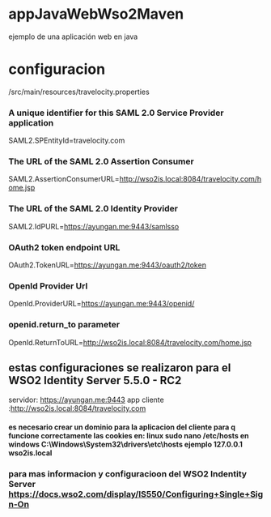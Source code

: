 # appJavaWebWso2Maven
ejemplo de una aplicación web en java 
# configuracion
<Proyecto>/src/main/resources/travelocity.properties
### A unique identifier for this SAML 2.0 Service Provider application
SAML2.SPEntityId=travelocity.com
### The URL of the SAML 2.0 Assertion Consumer
SAML2.AssertionConsumerURL=http://wso2is.local:8084/travelocity.com/home.jsp
### The URL of the SAML 2.0 Identity Provider
SAML2.IdPURL=https://ayungan.me:9443/samlsso
### OAuth2 token endpoint URL
OAuth2.TokenURL=https://ayungan.me:9443/oauth2/token
### OpenId Provider Url
OpenId.ProviderURL=https://ayungan.me:9443/openid/
### openid.return_to parameter
OpenId.ReturnToURL=http://wso2is.local:8084/travelocity.com/home.jsp

## estas configuraciones se realizaron para el WSO2 Identity Server 5.5.0 - RC2
servidor: https://ayungan.me:9443
app cliente :http://wso2is.local:8084/travelocity.com
#### es necesario crear un dominio para la aplicacion del cliente para q  funcione correctamente las cookies en: linux sudo nano /etc/hosts en windows C:\Windows\System32\drivers\etc\hosts  ejemplo 127.0.0.1  wso2is.local 

### para mas informacion y configuracioon del WSO2 Indentity Server https://docs.wso2.com/display/IS550/Configuring+Single+Sign-On
